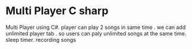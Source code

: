 # Multi Player C sharp
 Multi Player using C#. player can play 2 songs in same time . we can add unlimited player tab . so users can paly unlimited songs at the same time. sleep timer. recording songs
